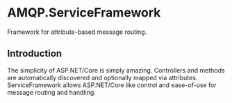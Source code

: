 # AMQP.ServiceFramework
Framework for attribute-based message routing.

## Introduction
The simplicity of ASP.NET/Core is simply amazing. Controllers and methods are automatically discovered and optionally mapped via attributes. ServiceFramework allows ASP.NET/Core like control and ease-of-use for message routing and handling.
